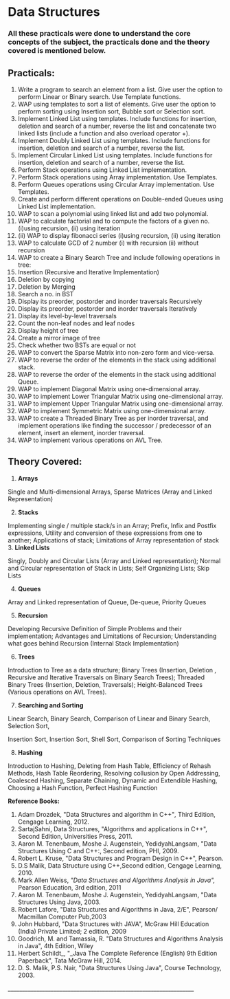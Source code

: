 # Data Structures
### All these practicals were done to understand the core concepts of the subject, the practicals done and the theory covered is mentioned below.   

## Practicals:

1. Write a program to search an element from a list. Give user the option to perform Linear or Binary search. Use Template functions.
2. WAP using templates to sort a list of elements. Give user the option to perform sorting using Insertion sort, Bubble sort or Selection sort.
3. Implement Linked List using templates. Include functions for insertion, deletion and search of a number, reverse the list and concatenate two linked lists (include a function and also overload operator +).
4. Implement Doubly Linked List using templates. Include functions for insertion, deletion and search of a number, reverse the list.
5. Implement Circular Linked List using templates. Include functions for insertion, deletion and search of a number, reverse the list.
6. Perform Stack operations using Linked List implementation.
7. Perform Stack operations using Array implementation. Use Templates.
8. Perform Queues operations using Circular Array implementation. Use Templates.
9. Create and perform different operations on Double-ended Queues using Linked List implementation.
10. WAP to scan a polynomial using linked list and add two polynomial.
11. WAP to calculate factorial and to compute the factors of a given no. (i)using recursion, (ii) using iteration
12. (ii) WAP to display fibonacci series (i)using recursion, (ii) using iteration
13. WAP to calculate GCD of 2 number (i) with recursion (ii) without recursion
14. WAP to create a Binary Search Tree and include following operations in tree:
  1. Insertion (Recursive and Iterative Implementation)
  2. Deletion by copying
  3. Deletion by Merging
  4. Search a no. in BST
  5. Display its preorder, postorder and inorder traversals Recursively
  6. Display its preorder, postorder and inorder traversals Iteratively
  7. Display its level-by-level traversals
  8. Count the non-leaf nodes and leaf nodes
  9. Display height of tree
  10. Create a mirror image of tree
  11. Check whether two BSTs are equal or not
15. WAP to convert the Sparse Matrix into non-zero form and vice-versa.
16. WAP to reverse the order of the elements in the stack using additional stack.
17. WAP to reverse the order of the elements in the stack using additional Queue.
18. WAP to implement Diagonal Matrix using one-dimensional array.
19. WAP to implement Lower Triangular Matrix using one-dimensional array.
20. WAP to implement Upper Triangular Matrix using one-dimensional array.
21. WAP to implement Symmetric Matrix using one-dimensional array.
22. WAP to create a Threaded Binary Tree as per inorder traversal, and implement operations like finding the successor / predecessor of an element, insert an element, inorder traversal.
23. WAP to implement various operations on AVL Tree.


## Theory Covered:
1. **Arrays**

Single and Multi-dimensional Arrays, Sparse Matrices (Array and Linked Representation)

2. **Stacks**

Implementing single / multiple stack/s in an Array; Prefix, Infix and Postfix expressions, Utility and conversion of these expressions from one to another; Applications of stack; Limitations of Array representation of stack
3. **Linked Lists**

Singly, Doubly and Circular Lists (Array and Linked representation); Normal and Circular representation of Stack in Lists; Self Organizing Lists; Skip Lists

4. **Queues**

Array and Linked representation of Queue, De-queue, Priority Queues

5. **Recursion** 

Developing Recursive Definition of Simple Problems and their implementation; Advantages and Limitations of Recursion; Understanding what goes behind Recursion (Internal Stack Implementation)

6. **Trees**

Introduction to Tree as a data structure; Binary Trees (Insertion, Deletion , Recursive and Iterative Traversals on Binary Search Trees); Threaded Binary Trees (Insertion, Deletion, Traversals); Height-Balanced Trees (Various operations on AVL Trees).

7. **Searching and Sorting**

Linear Search, Binary Search, Comparison of Linear and Binary Search, Selection Sort,

Insertion Sort, Insertion Sort, Shell Sort, Comparison of Sorting Techniques

8. **Hashing**

Introduction to Hashing, Deleting from Hash Table, Efficiency of Rehash Methods, Hash Table Reordering, Resolving collusion by Open Addressing, Coalesced Hashing, Separate Chaining, Dynamic and Extendible Hashing, Choosing a Hash Function, Perfect Hashing Function 


**Reference Books:**

1. Adam Drozdek, "Data Structures and algorithm in C++"_,_ Third Edition, Cengage Learning, 2012.
2. SartajSahni, Data Structures, "Algorithms and applications in C++", Second Edition, Universities Press, 2011.
3. Aaron M. Tenenbaum, Moshe J. Augenstein, YedidyahLangsam, "Data Structures Using C and C++:, Second edition, PHI, 2009.
4. Robert L. Kruse, "Data Structures and Program Design in C++", Pearson.
5. D.S Malik, Data Structure using C++,Second edition, Cengage Learning, 2010.
6. Mark Allen Weiss, _"_Data Structures and Algorithms Analysis in Java"_,_ Pearson Education, 3rd edition, 2011
7. Aaron M. Tenenbaum, Moshe J. Augenstein, YedidyahLangsam, "Data Structures Using Java, 2003.
8. Robert Lafore, "Data Structures and Algorithms in Java, 2/E", Pearson/ Macmillan Computer Pub,2003
9. John Hubbard, "Data Structures with JAVA", McGraw Hill Education (India) Private Limited; 2 edition, 2009
10. Goodrich, M. and Tamassia, R. "Data Structures and Algorithms Analysis in Java", 4th Edition, Wiley
11. Herbert Schildt_, "_Java The Complete Reference (English) 9th Edition Paperback", Tata McGraw Hill, 2014.
12. D. S. Malik, P.S. Nair, "Data Structures Using Java", Course Technology, 2003. 

**\_\_\_\_\_\_\_\_\_\_\_\_\_\_\_\_\_\_\_\_\_\_\_\_\_\_\_\_\_\_\_\_\_\_\_\_\_\_\_\_\_\_\_\_\_\_\_\_\_\_\_\_\_\_\_\_\_\_\_\_\_\_\_\_\_**


